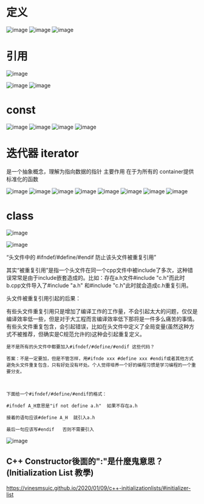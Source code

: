 # 定义
![image](https://user-images.githubusercontent.com/42630862/166891479-ed3b811e-27d5-47df-a506-6468e26d03ef.png)
![image](https://user-images.githubusercontent.com/42630862/166891499-698474a6-40ee-4d35-8f2a-5d8250c7b85e.png)
![image](https://user-images.githubusercontent.com/42630862/166893068-426f9514-15a2-4573-8f31-1bb02b7a7ecd.png)

# 引用
![image](https://user-images.githubusercontent.com/42630862/166898623-daeced22-7c20-452f-9415-4980575c536b.png)

![image](https://user-images.githubusercontent.com/42630862/166898514-9b39db11-ba4a-4660-8697-704d15b29c44.png)
![image](https://user-images.githubusercontent.com/42630862/166898546-124eb547-321c-40d5-87c3-adb3502b8cb5.png)

# const
![image](https://user-images.githubusercontent.com/42630862/166900441-1df6cf57-cc08-4af5-97f5-2944cc615117.png)
![image](https://user-images.githubusercontent.com/42630862/166900546-bf93dce6-27e5-4dc4-a758-1712004444f6.png)
![image](https://user-images.githubusercontent.com/42630862/166900734-991ed09d-5e72-4062-b1fe-f5224f574482.png)
![image](https://user-images.githubusercontent.com/42630862/166900755-05ccedd1-1c0e-4e04-a284-2ce5356d730e.png)

# 迭代器 iterator
是一个抽象概念，理解为指向数据的指针
主要作用 在于为所有的 container提供标准化的函数 

![image](https://user-images.githubusercontent.com/42630862/167169570-901b75f7-394f-4966-8e99-1dd13e67189c.png)
![image](https://user-images.githubusercontent.com/42630862/167300418-1c674c39-4146-44e9-934a-c8f59619e220.png)
![image](https://user-images.githubusercontent.com/42630862/167300980-4a92c3f7-ca9b-4f8d-9be8-0822842bf1cf.png)
![image](https://user-images.githubusercontent.com/42630862/167301253-fd2a4bd0-2c53-4663-8649-bd4c0526bdef.png)
![image](https://user-images.githubusercontent.com/42630862/167301363-8f386661-88c0-4c1e-967e-377812de78eb.png)
![image](https://user-images.githubusercontent.com/42630862/167301389-8e9580b7-3999-4f61-ae76-40d82edc6a96.png)
![image](https://user-images.githubusercontent.com/42630862/167301423-877096b9-7c52-4837-b8f1-6184f750d7ea.png)
![image](https://user-images.githubusercontent.com/42630862/167301453-d357754e-6f29-4f8a-becd-8cf9e52666a2.png)

# class
![image](https://user-images.githubusercontent.com/42630862/167444688-334ac0dc-204d-4eb1-9f3a-524f8510396b.png)

![image](https://user-images.githubusercontent.com/42630862/167444644-be641b64-5982-47d1-8292-e93bf61a1e33.png)

“头文件中的 #ifndef/#define/#endif 防止该头文件被重复引用”

其实“被重复引用”是指一个头文件在同一个cpp文件中被include了多次，这种错误常常是由于include嵌套造成的。比如：存在a.h文件#include "c.h"而此时b.cpp文件导入了#include "a.h" 和#include "c.h"此时就会造成c.h重复引用。



头文件被重复引用引起的后果：

有些头文件重复引用只是增加了编译工作的工作量，不会引起太大的问题，仅仅是编译效率低一些，但是对于大工程而言编译效率低下那将是一件多么痛苦的事情。
有些头文件重复包含，会引起错误，比如在头文件中定义了全局变量(虽然这种方式不被推荐，但确实是C规范允许的)这种会引起重复定义。



    是不是所有的头文件中都要加入#ifndef/#define/#endif 这些代码？

    答案：不是一定要加，但是不管怎样，用#ifnde xxx #define xxx #endif或者其他方式避免头文件重复包含，只有好处没有坏处。个人觉得培养一个好的编程习惯是学习编程的一个重要分支。



    下面给一个#ifndef/#define/#endif的格式：

    #ifndef A_H意思是"if not define a.h"  如果不存在a.h

    接着的语句应该#define A_H  就引入a.h

    最后一句应该写#endif   否则不需要引入

![image](https://user-images.githubusercontent.com/42630862/167447762-a67e1a46-2d6e-4aa0-a86c-00c97fc100c4.png)

## C++ Constructor後面的":"是什麼鬼意思？ (Initialization List 教學)
https://vinesmsuic.github.io/2020/01/09/c++-initializationlists/#initializer-list



